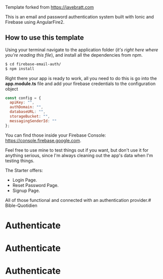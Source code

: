Template forked from https://javebratt.com

This is an email and password authentication system built with Ionic and Firebase using AngularFire2.

## How to use this template

Using your terminal navigate to the application folder (_it's right here where you're reading this file_), and install all the dependencies from npm.

```bash
$ cd firebase-email-auth/
$ npm install
```

Right there your app is ready to work, all you need to do this is go into the **app.module.ts** file and add your firebase credentials to the configuration object

```js
const config = {
  apiKey: "",
  authDomain: "",
  databaseURL: "",
  storageBucket: "",
  messagingSenderId: ""
};
```

You can find those inside your Firebase Console: https://console.firebase.google.com.

Feel free to use mine to test things out if you want, but don't use it for anything serious, since I'm always cleaning out the app's data when I'm testing things.

The Starter offers:

* Login Page.
* Reset Password Page.
* Signup Page.

All of those functional and connected with an authentication provider.# Bible-Quotidien
# Authenticate
# Authenticate
# Authenticate
